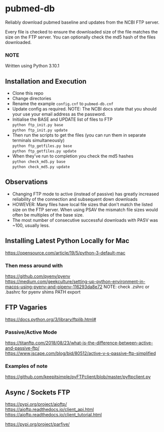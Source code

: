 # pubmed-db

Reliably download pubmed baseline and updates from the NCBI FTP server. 

Every file is checked to ensure the downloaded size of the file matches the size on the FTP server. You can optionally check the md5 hash of the files downloaded.  

### NOTE
Written using Python 3.10.1

## Installation and Execution 
- Clone this repo
- Change directories 
- Rename the example `config.cnf` to `pubmed-db.cnf`
- Update config as required. NOTE: The NCBI docs state that you should your use your email address as the password. 
- Initialise the BASE and UPDATE list of files to FTP   
`python ftp_init.py base`   
`python ftp_init.py update`   
- Then run the scripts to get the files (you can run them in separate terminals simultaneously)   
`python ftp_getfiles.py base`      
`python ftp_getfiles.py update`
- When they've run to completion you check the md5 hashes   
`python check_md5.py base`   
`python check_md5.py update` 

## Observations
- Changing FTP mode to active (instead of passive) has greatly increased reliability of the connection and subsequent down downloads
- HOWEVER: Many files have local file sizes that don't match the listed size on the FTP server. When using PSAV the mismatch file sizes would often be multiples of the base size.
- The most number of consecutive successful downloads with PASV was ~100, usually less.

## Installing Latest Python Locally for Mac

https://opensource.com/article/19/5/python-3-default-mac

### Then mess around with
https://github.com/pyenv/pyenv  
https://medium.com/geekculture/setting-up-python-environment-in-macos-using-pyenv-and-pipenv-116293da8e72
NOTE: check .zshrc or .bashrc for pyenv shims PATH export 

## FTP Vagaries
https://docs.python.org/3/library/ftplib.html#   

### Passive/Active Mode
https://titanftp.com/2018/08/23/what-is-the-difference-between-active-and-passive-ftp/   
https://www.jscape.com/blog/bid/80512/active-v-s-passive-ftp-simplified   

### Examples of note
https://github.com/keepitsimple/pyFTPclient/blob/master/pyftpclient.py   

## Async / Sockets FTP
https://pypi.org/project/aioftp/   
https://aioftp.readthedocs.io/client_api.html   
https://aioftp.readthedocs.io/client_tutorial.html   

https://pypi.org/project/parfive/   